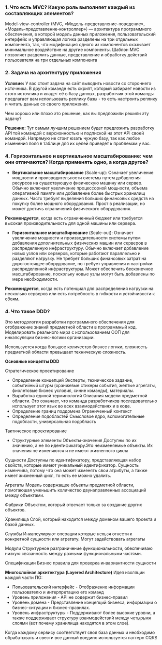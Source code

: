 ### 1. Что есть MVC? Какую роль выполняет каждый из составляющих элементов?

Model-view-controller (MVC, «Модель-представление-поведение», «Модель-представление-контроллер») — архитектура
программного обеспечения,
в которой модель данных приложения, пользовательский интерфейс и управляющая логика разделены на три отдельных
компонента, так, что
модификация одного из компонентов оказывает минимальное воздействие на другие компоненты.
Шаблон MVC позволяет разделить данные, представление и обработку действий пользователя на три отдельных компонента

### 2. Задача на архитектуру приложения

**Условие:**
У вас стоит задача на сайт выводить новости со стороннего источника. В другой команде есть скрипт, который забирает
новости из этого источника и кладет её в базу данных, разработчик этой команды предлагает вам использовать реплику
базы - то есть настроить реплику и читать данные со своего приложения.

Чем хорошо или плохо это решение, как вы предложили решили эту задачу?

**Решение:**
Тут самым лучшим решением будет предложить разработку API той командой с версионностью и подпиской на этот API своей
командой. Напрямую не стоит юзать чужую базу, так как любое изменения поля в таблице для их целей приведёт к проблемам у
вас.

### 4. Горизонтальное и вертикальное масштабирование: чем они отличаются? Когда применять одно, а когда другое?

- **Вертикальное масштабирование** (Scale-up):
  Означает увеличение мощности и производительности системы путем добавления ресурсов на существующую физическую машину
  или сервер.
  Обычно включает увеличение процессорной мощности, объема оперативной памяти или добавление более быстрых хранилищ
  данных.
  Часто требует выделения больших финансовых средств на покупку более мощного оборудования.
  Прост в реализации, но может достичь ограничений физического оборудования.

**Рекомендуется**, когда есть ограниченный бюджет или требуется высокая производительность для одной машины или сервера.

- **Горизонтальное масштабирование** (Scale-out):
  Означает увеличение мощности и производительности системы путем добавления дополнительных физических машин или
  серверов в распределенную инфраструктуру.
  Обычно включает добавление новых узлов или серверов, которые работают параллельно и разделяют нагрузку.
  Не требует больших финансовых затрат на дорогостоящее оборудование, но требует управления и настройки распределенной
  инфраструктуры.
  Может обеспечить бесконечное масштабирование, поскольку новые узлы могут быть добавлены по мере необходимости.

**Рекомендуется**, когда есть потенциал для распределения нагрузки на несколько серверов или есть потребность в гибкости
и устойчивости к сбоям.

### 4. Что такое DDD?

Это методология разработки программного обеспечения для отображение знаний предметной области в программный код.
Моделировать реального мира с использованием ООП для инкапсуляции бизнес-логики организации.

Используется когда большое количество бизнес логики, сложность предметной области превышает техническую сложность.

**Основные концепты DDD**

Cтратегическое проектирование
- Определение концепций
Эксперты, техническое задание, событийный штурм (оранжевые стикеры события, жёлтые агрегаты, фиолетовые бизнес условия, синие команды), материалы.
- Выработка единой терминологий
Описания модели предметной области. Это означает, что команда разработчиков последовательно использует этот язык во всех взаимодействиях и в коде.
- Определение границ поддомена
Ограниченный контекст
- Определение подобластей
Смысловое ядро, вспомогательные подобласти, универсальная подобласть


Тактическое проектирование
- Структурные элементы
Объекты-значения
Доступны по их значению, а не по идентификатору.Это неизменяемые объекты. Их значения не изменяются и не имеют жизненного цикла 

Сущности
Доступны по идентификатору, представляющая набор свойств, которые имеют уникальный идентификатор. Сущность изменчива,
потому что она может изменять свои атрибуты, а также имеет жизненный цикл, то есть ее можно удалить.

Агрегаты
Модель содержащее объекты предметной области, помогаюшая уменьшить количество двунаправленных ассоциаций между объектами.

Фабрики
Объектом, который отвечает только за создание других объектов.

Хранилища
Слой, который находится между доменом вашего проекта и базой данных. 

Службы
Инкапсулируют операции которые нельзя отнести к конкретной сущности или агрегату. Могут задействовать агрегаты

Модули
Структурное разграничение функциональности, обеспечиваю низкую связанность между разными функциональными частями.

Спецификации
Бизнес правила для проверка инвариантности сущности



**Многослойная архитектура (Layered Architecture)**
Идея изоляции каждой части ПО:

- Пользовательский интерфейс - Отображение информации пользователю и интерпретацию его команд
- Уровень приложения - API не содержит бизнес-правил
- Уровень домена - Представление концепций бизнеса, информации о бизнес-ситуации и бизнес-правилах.
- Уровень инфраструктуры - Поддерживают более высокие уровни, а также поддерживает структуру взаимодействий между
  четырьмя слоями (вот почему хранилища находятся в этом слое).







Когда каждому сервису соответствует своя база данных и необходимо обрабатывать и свести все данный воедино используется
паттерн CQRS 